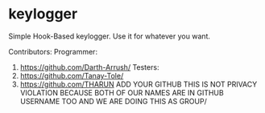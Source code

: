 # keylogger
Simple Hook-Based keylogger. Use it for whatever you want.

Contributors:
Programmer: 
1) https://github.com/Darth-Arrush/
Testers: 
1) https://github.com/Tanay-Tole/
2) https://github.com/THARUN ADD YOUR GITHUB THIS IS NOT PRIVACY VIOLATION BECAUSE BOTH OF OUR NAMES ARE IN GITHUB USERNAME TOO AND WE ARE DOING THIS AS GROUP/
